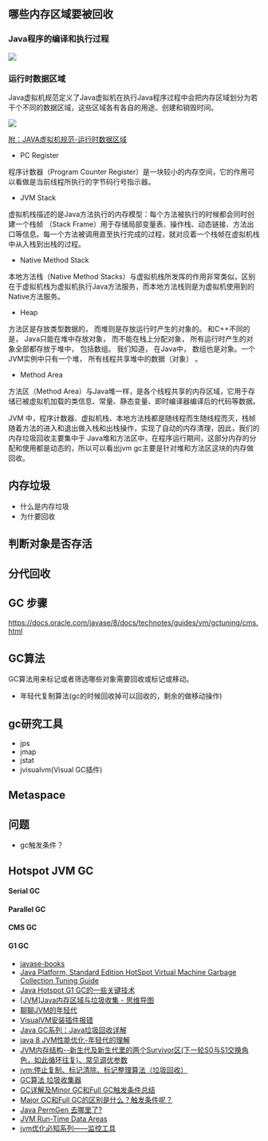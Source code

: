 ## 哪些内存区域要被回收
### Java程序的编译和执行过程

![](https://raw.githubusercontent.com/moxingwang/collection/master/resources/image/gc/执行和编译过程1.png)

### 运行时数据区域
 Java虚拟机规范定义了Java虚拟机在执行Java程序过程中会把内存区域划分为若干个不同的数据区域，这些区域各有各自的用途、创建和销毁时间。

![](https://raw.githubusercontent.com/moxingwang/collection/master/resources/image/gc/JVM-Runtime-data-area.jpg)

[附：JAVA虚拟机规范-运行时数据区域](https://docs.oracle.com/javase/specs/jvms/se8/html/jvms-2.html#jvms-2.5)

* PC Register

 程序计数器（Program Counter Register）是一块较小的内存空间，它的作用可以看做是当前线程所执行的字节码行号指示器。  

* JVM Stack

 虚拟机栈描述的是Java方法执行的内存模型：每个方法被执行的时候都会同时创建一个栈帧 （Stack Frame）用于存储局部变量表、操作栈、动态链接、方法出口等信息。每一个方法被调用直至执行完成的过程，就对应着一个栈帧在虚拟机栈中从入栈到出栈的过程。  

* Native Method Stack

 本地方法栈（Native Method Stacks）与虚拟机栈所发挥的作用非常类似，区别在于虚拟机栈为虚拟机执行Java方法服务，而本地方法栈则是为虚拟机使用到的Native方法服务。

* Heap

 方法区是存放类型数据的， 而堆则是存放运行时产生的对象的。 和C++不同的是， Java只能在堆中存放对象， 而不能在栈上分配对象， 所有运行时产生的对象全部都存放于堆中， 包括数组。 我们知道， 在Java中， 数组也是对象。一个JVM实例中只有一个堆， 所有线程共享堆中的数据（对象） 。 

* Method Area

 方法区（Method Area）与Java堆一样，是各个线程共享的内存区域，它用于存储已被虚拟机加载的类信息、常量、静态变量、即时编译器编译后的代码等数据。 

 JVM 中，程序计数器、虚拟机栈、本地方法栈都是随线程而生随线程而灭，栈帧随着方法的进入和退出做入栈和出栈操作，实现了自动的内存清理，因此，我们的内存垃圾回收主要集中于 Java堆和方法区中，在程序运行期间，这部分内存的分配和使用都是动态的，所以可以看出jvm gc主要是针对堆和方法区这块的内存做回收。

## 内存垃圾
* 什么是内存垃圾
* 为什要回收

## 判断对象是否存活

## 分代回收

## GC 步骤
https://docs.oracle.com/javase/8/docs/technotes/guides/vm/gctuning/cms.html


## GC算法
 GC算法用来标记或者筛选哪些对象需要回收或标记或移动。

* 年轻代复制算法(gc的时候回收掉可以回收的，剩余的做移动操作)

## gc研究工具
* jps
* jmap
* jstat
* jvisualvm(Visual GC插件)

## Metaspace


## 问题
* gc触发条件？

## Hotspot JVM GC
#### Serial GC

#### Parallel GC
#### CMS GC
#### G1 GC


* [javase-books](https://docs.oracle.com/javase/8/javase-books.htm)
* [Java Platform, Standard Edition HotSpot Virtual Machine Garbage Collection Tuning Guide](https://docs.oracle.com/javase/8/docs/technotes/guides/vm/gctuning/toc.html)
* [Java Hotspot G1 GC的一些关键技术](https://tech.meituan.com/g1.html)
* [[JVM]Java内存区域与垃圾收集 - 思维导图](https://www.jianshu.com/p/088d71f20a47)
* [聊聊JVM的年轻代](http://ifeve.com/jvm-yong-generation/)
* [VisualVM安装插件报错](https://blog.csdn.net/xionglangs/article/details/77603343)
* [Java GC系列：Java垃圾回收详解](https://my.oschina.net/dyyweb/blog/398651)
* [java 8 JVM性能优化-年轻代的理解](http://itindex.net/detail/53159-java-jvm-%E6%80%A7%E8%83%BD%E4%BC%98%E5%8C%96)
* [JVM内存结构--新生代及新生代里的两个Survivor区(下一轮S0与S1交换角色，如此循环往复)、常见调优参数](https://blog.csdn.net/u012799221/article/details/73180509)
* [jvm:停止复制、标记清除、标记整理算法（垃圾回收）](https://blog.csdn.net/u010841296/article/details/50945390)
* [GC算法 垃圾收集器](https://www.cnblogs.com/ityouknow/p/5614961.html)
* [GC详解及Minor GC和Full GC触发条件总结](https://blog.csdn.net/yhyr_ycy/article/details/52566105)
* [Major GC和Full GC的区别是什么？触发条件呢？](https://www.zhihu.com/search?type=content&q=full%20gc)
* [Java PermGen 去哪里了?](http://ifeve.com/java-permgen-removed/)
* [JVM Run-Time Data Areas](https://www.programcreek.com/2013/04/jvm-run-time-data-areas/)
* [jvm优化必知系列——监控工具](https://my.oschina.net/u/1859679/blog/1552290)